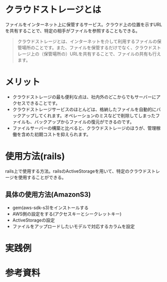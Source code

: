 # クラウドストレージとは
ファイルをインターネット上に保管するサービス。クラウド上の位置を示すURLを共有することで、特定の相手がファイルを参照することもできる。
> クラウドストレージとは、インターネットを介して利用するファイルの保管場所のことです。また、ファイルを保管するだけでなく、クラウドストレージ上の（保管場所の）URLを共有することで、ファイルの共有も行えます。

# メリット
- クラウドストレージの最も便利な点は、社内外のどこからでもサーバーにアクセスできることです。
- クラウドストレージサービスのほとんどは、格納したファイルを自動的にバックアップしてくれます。オペレーションのミスなどで削除してしまったファイルも、バックアップからファイルの復元ができるのです。
- ファイルサーバーの構築と比べると、クラウドストレージのほうが、管理稼働を含めた初期コストを抑えられます。

# 使用方法(rails)
rails上で使用する方法。railsのActiveStorageを用いて、特定のクラウドストレージを使用することができる。

## 具体の使用方法(AmazonS3)
- gem(aws-sdk-s3)をインストールする
- AWS側の設定をする(アクセスキーとシークレットキー)
- ActiveStorageの設定
- ファイルをアップロードしたいモデルで対応するカラムを設定

# 実践例

# 参考資料
